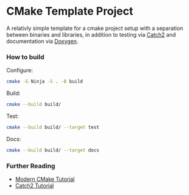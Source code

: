 # CMake Template Project

A relativly simple template for a cmake project setup with a separation between binaries and libraries, in addition to testing via [Catch2](https://github.com/catchorg/Catch2) and documentation via [Doxygen](https://doxygen.nl).

### How to build

Configure:
```bash
cmake -G Ninja -S . -B build
```

Build:
```bash
cmake --build build/
```

Test:
```bash
cmake --build build/ --target test
```

Docs:
```bash
cmake --build build/ --target docs
```

### Further Reading

- [Modern CMake Tutorial](https://cliutils.gitlab.io/modern-cmake)
- [Catch2 Tutorial](https://github.com/catchorg/Catch2/blob/master/docs/tutorial.md#top)

